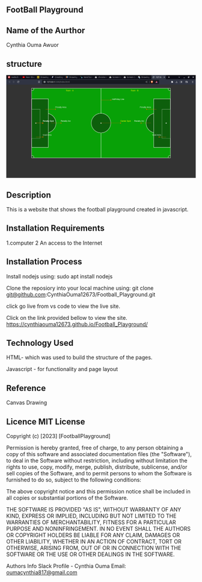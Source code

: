 ## FootBall Playground

## Name of the Aurthor
Cynthia Ouma Awuor

## structure

![Project Image](/images/page.png)

## Description

This is a website that shows the football playground created in javascript.

## Installation Requirements

1.computer 
2 An access to the Internet

## Installation Process
Install nodejs using: sudo apt install nodejs

Clone the reposiory into your local machine using: git clone git@github.com:CynthiaOuma12673/Football_Playground.git


click go live from vs code to view the live site.

Click on the link provided bellow to view the site. https://cynthiaouma12673.github.io/Football_Playground/


## Technology Used

HTML- which was used to build the structure of the pages.

Javascript - for functionality and page layout

## Reference

Canvas Drawing

## Licence MIT License

Copyright (c) [2023] [FootballPlayground]

Permission is hereby granted, free of charge, to any person obtaining a copy of this software and associated documentation files (the "Software"), to deal in the Software without restriction, including without limitation the rights to use, copy, modify, merge, publish, distribute, sublicense, and/or sell copies of the Software, and to permit persons to whom the Software is furnished to do so, subject to the following conditions:

The above copyright notice and this permission notice shall be included in all copies or substantial portions of the Software.

THE SOFTWARE IS PROVIDED "AS IS", WITHOUT WARRANTY OF ANY KIND, EXPRESS OR IMPLIED, INCLUDING BUT NOT LIMITED TO THE WARRANTIES OF MERCHANTABILITY, FITNESS FOR A PARTICULAR PURPOSE AND NONINFRINGEMENT. IN NO EVENT SHALL THE AUTHORS OR COPYRIGHT HOLDERS BE LIABLE FOR ANY CLAIM, DAMAGES OR OTHER LIABILITY, WHETHER IN AN ACTION OF CONTRACT, TORT OR OTHERWISE, ARISING FROM, OUT OF OR IN CONNECTION WITH THE SOFTWARE OR THE USE OR OTHER DEALINGS IN THE SOFTWARE.

Authors Info Slack Profile - Cynthia Ouma
Email: oumacynthia817@gmail.com